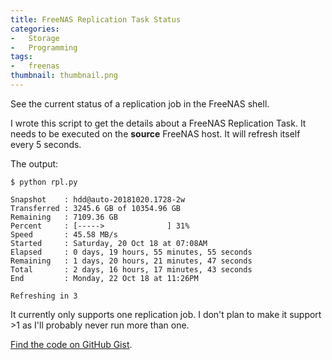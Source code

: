 ```yaml
---
title: FreeNAS Replication Task Status
categories:
-   Storage
-   Programming
tags:
-   freenas
thumbnail: thumbnail.png
---
```


See the current status of a replication job in the FreeNAS shell.

<!-- more -->

I wrote this script to get the details about a FreeNAS Replication Task. It needs to be executed on the **source** FreeNAS host. It will refresh itself every 5 seconds.

The output:

```shell
$ python rpl.py

Snapshot    : hdd@auto-20181020.1728-2w
Transferred : 3245.6 GB of 10354.96 GB
Remaining   : 7109.36 GB
Percent     : [----->              ] 31%
Speed       : 45.58 MB/s
Started     : Saturday, 20 Oct 18 at 07:08AM
Elapsed     : 0 days, 19 hours, 55 minutes, 55 seconds
Remaining   : 1 days, 20 hours, 21 minutes, 47 seconds
Total       : 2 days, 16 hours, 17 minutes, 43 seconds
End         : Monday, 22 Oct 18 at 11:26PM

Refreshing in 3
```

It currently only supports one replication job. I don't plan to make it support >1 as I'll probably never run more than one.

[Find the code on GitHub Gist](https://gist.github.com/calvinbui/913bb4726334e1461c0616cc3248aa9d).
